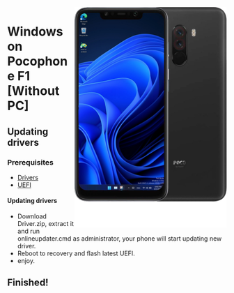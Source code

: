 <img align="right" src="beryllium.png" width="350" alt="Windows installation on beryllium">

# Windows on Pocophone F1 [Without PC]

## Updating drivers

### Prerequisites
  
- [Drivers](https://github.com/n00b69/woa-beryllium/releases/tag/Drivers)
- [UEFI](https://github.com/n00b69/woa-beryllium/releases/tag/UEFI)
  


#### Updating drivers
- Download Driver.zip, extract it and run onlineupdater.cmd as administrator, your phone will start updating new driver.
- Reboot to recovery and flash latest UEFI.
- enjoy.

## Finished!































